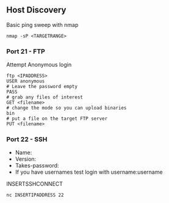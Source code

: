 ## Host Discovery

Basic ping sweep with nmap 

```
nmap -sP <TARGETRANGE>
```


### Port 21 - FTP

Attempt Anonymous login 

```
ftp <IPADDRESS>
USER anonymous
# Leave the password empty
PASS 
# grab any files of interest
GET <filename>
# change the mode so you can upload binaries 
bin
# put a file on the target FTP server 
PUT <filename>
```

### Port 22 - SSH

- Name:
- Version:
- Takes-password:
- If you have usernames test login with username:username

INSERTSSHCONNECT

```
nc INSERTIPADDRESS 22
```


